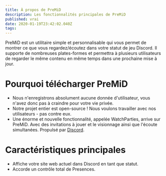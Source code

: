 ```yaml
---
title: À propos de PreMiD
description: Les fonctionnalités principales de PreMiD
published: vrai
date: 2020-01-19T23:42:02.040Z
tags:
---
```


PreMiD est un utilitaire simple et personnalisable qui vous permet de montrer ce que vous regardez/écoutez dans votre statut de jeu Discord. Il supporte de nombreuses plates-formes et permettra à plusieurs utilisateurs de regarder le même contenu en même temps dans une prochaine mise à jour.

# Pourquoi télécharger PreMiD
- Nous n'enregistrons absolument aucune donnée d'utilisateur, vous n'avez donc pas à craindre pour votre vie privée.
- Notre projet entier est open-source ! Nous voulons travailler avec nos utilisateurs - pas contre eux.
- Une énorme et nouvelle fonctionnalité, appelée WatchParties, arrive sur PreMiD. Avec des invitations à jouer et le visionnage ainsi que l'écoute simultanées. Propulsé par [Discord](https://discordapp.com/).

# Caractéristiques principales
- Affiche votre site web actuel dans Discord en tant que statut.
- Accorde un contrôle total de Presences.